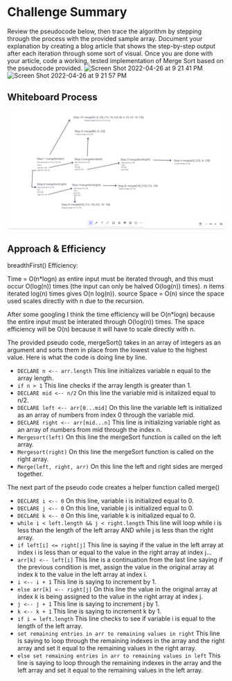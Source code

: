 # Challenge Summary
Review the pseudocode below, then trace the algorithm by stepping through the process with the provided sample array. Document your explanation by creating a blog article that shows the step-by-step output after each iteration through some sort of visual.
Once you are done with your article, code a working, tested implementation of Merge Sort based on the pseudocode provided.
<img width="588" alt="Screen Shot 2022-04-26 at 9 21 41 PM" src="https://user-images.githubusercontent.com/91757275/165440128-d6bf8ecc-1d09-47b6-b2aa-a1a9e366a688.png">
<img width="587" alt="Screen Shot 2022-04-26 at 9 21 57 PM" src="https://user-images.githubusercontent.com/91757275/165440144-650ac2b9-68da-4253-b2c7-8f16f0c42f11.png">


## Whiteboard Process
![UML](img/code-challenge27.jpg)


## Approach & Efficiency

breadthFirst() Efficiency:

Time = O(n*logn) as entire input must be iterated through, and this must occur O(log(n)) times (the input can only be halved O(log(n)) times). n items iterated log(n) times gives O(n log(n)). source
Space = O(n) since the space used scales directly with n due to the recursion.


After some googling I think the time efficiency will be O(n*logn) because the entire input must be interated through O(log(n)) times.
The space efficiency will be O(n) because it will have to scale directly with n.



The provided pseudo code, mergeSort() takes in an array of integers as an argument and sorts them in place from the lowest value to the highest value. Here is what the code is doing line by line.

- `DECLARE n <-- arr.length` This line initializes variable n equal to the array length.
- `if n > 1` This line checks if the array length is greater than 1.
- `DECLARE mid <-- n/2` On this line the variable mid is initalized equal to n/2.
- `DECLARE left <-- arr[0...mid]` On this line the variable left is initialized as an array of numbers from index 0 through the variable mid.
- `DECLARE right <-- arr[mid...n]` This line is initializing variable right as an array of numbers from mid through the index n.
- `Mergesort(left)` On this line the mergeSort function is called on the left array.
- `Mergesort(right)` On this line the mergeSort function is called on the right array.
- `Merge(left, right, arr)` On this line the left and right sides are merged together.


The next part of the pseudo code creates a helper function called merge()


- `DECLARE i <-- 0` On this line, variable i is initialized equal to 0.
- `DECLARE j <-- 0` On this line, variable j is initialized equal to 0.
- `DECLARE k <-- 0` On this line, variable k is initialized equal to 0.
- `while i < left.length && j < right.length` This line will loop while i is less than the length of the left array AND while j is less than the right array.
- `if left[i] <= right[j]` This line is saying if the value in the left array at index i is less than or equal to the value in the right array at index j...
- `arr[k] <-- left[i]` This line is a continuation from the last line saying if the previous condition is met, assign the value in the original array at index k to the value in the left array at index i.
- `i <-- i + 1` This line is saying to increment by 1.
- `else arr[k] <-- right[j]` On this line the value in the original array at index k is being assigned to the value in the right array at index j.
- `j <-- j + 1` This line is saying to increment j by 1.
- `k <-- k + 1` This line is saying to increment k by 1.
- `if i = left.length` This line checks to see if variable i is equal to the length of the left array.
- `set remaining entries in arr to remaining values in right` This line is saying to loop through the remaining indexes in the array and the right array and set it equal to the remaining values in the right array.
- `else set remaining entries in arr to remaining values in left` This line is saying to loop through the remaining indexes in the array and the left array and set it equal to the remaining values in the left array.